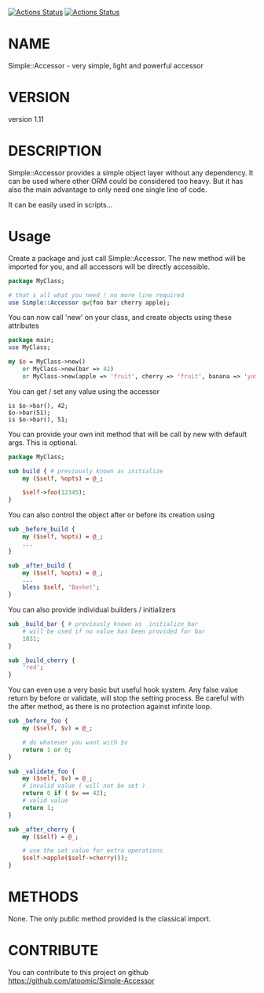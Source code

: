 [![Actions Status](https://github.com/atoomic/Simple-Accessor/workflows/linux/badge.svg)](https://github.com/atoomic/Simple-Accessor/actions)
[![Actions Status](https://github.com/atoomic/Simple-Accessor/workflows/macos/badge.svg)](https://github.com/atoomic/Simple-Accessor/actions)

# NAME
Simple::Accessor - very simple, light and powerful accessor

# VERSION

version 1.11

# DESCRIPTION

Simple::Accessor provides a simple object layer without any dependency.
It can be used where other ORM could be considered too heavy.
But it has also the main advantage to only need one single line of code.

It can be easily used in scripts...

# Usage

Create a package and just call Simple::Accessor.
The new method will be imported for you, and all accessors will be directly
accessible.

```perl
package MyClass;

# that s all what you need ! no more line required
use Simple::Accessor qw{foo bar cherry apple};
```

You can now call 'new' on your class, and create objects using these attributes

```perl
package main;
use MyClass;

my $o = MyClass->new()
    or MyClass->new(bar => 42)
    or MyClass->new(apple => 'fruit', cherry => 'fruit', banana => 'yummy');
```

You can get / set any value using the accessor

```
is $o->bar(), 42;
$o->bar(51);
is $o->bar(), 51;
```

You can provide your own init method that will be call by new with default args.
This is optional.

```perl
package MyClass;

sub build { # previously known as initialize
    my ($self, %opts) = @_;

    $self->foo(12345);
}
```

You can also control the object after or before its creation using

```perl
sub _before_build {
    my ($self, %opts) = @_;
    ...
}

sub _after_build {
    my ($self, %opts) = @_;
    ...
    bless $self, 'Basket';
}
```

You can also provide individual builders / initializers

```perl
sub _build_bar { # previously known as _initialize_bar
    # will be used if no value has been provided for bar
    1031;
}

sub _build_cherry {
    'red';
}
```

You can even use a very basic but useful hook system.
Any false value return by before or validate, will stop the setting process.
Be careful with the after method, as there is no protection against infinite loop.

```perl
sub _before_foo {
    my ($self, $v) = @_;

    # do whatever you want with $v
    return 1 or 0;
}

sub _validate_foo {
    my ($self, $v) = @_;
    # invalid value ( will not be set )
    return 0 if ( $v == 42);
    # valid value
    return 1;
}

sub _after_cherry {
    my ($self) = @_;

    # use the set value for extra operations
    $self->apple($self->cherry());
}
```

# METHODS

None. The only public method provided is the classical import.

# CONTRIBUTE

You can contribute to this project on github https://github.com/atoomic/Simple-Accessor
